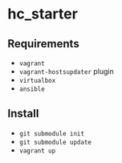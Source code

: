 # hc_starter
## Requirements
- `vagrant`
- `vagrant-hostsupdater` plugin
- `virtualbox`
- `ansible`

## Install
- `git submodule init`
- `git submodule update`
- `vagrant up`
